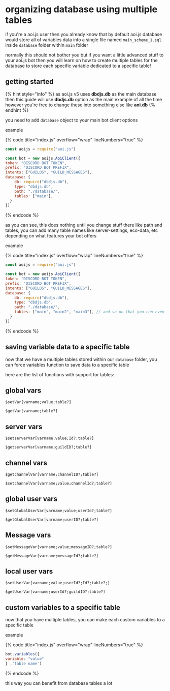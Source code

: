 # organizing database using multiple tables

if you're a aoi.js user then you already know that by default aoi.js database would store all of variables data into a single file named `main_scheme_1.sql` inside `database` folder within `main` folder

normally this should not bother you but if you want a little advanced stuff to your aoi.js bot then you will learn on how to create multiple tables for the database to store each specific variable dedicated to a specific table!

## getting started

{% hint style="info" %}
as aoi.js v5 uses **dbdjs.db** as the main database then this guide will use **dbdjs.db** option as the main example of all the time however you're free to change these into something else like **aoi.db**
{% endhint %}

you need to add `database` object to your main bot client options

example

{% code title="index.js" overflow="wrap" lineNumbers="true" %}
```javascript
const aoijs = require("aoi.js")

const bot = new aoijs.AoiClient({
token: "DISCORD BOT TOKEN",
prefix: "DISCORD BOT PREFIX",
intents: ["GUILDS", "GUILD_MESSAGES"],
database: {
    db: require("dbdjs.db"),
    type: "dbdjs.db",
    path: "./database/",
    tables: ["main"],
  }
})
```
{% endcode %}

as you can see, this does nothing until you change stuff there like path and tables, you can add many table names like server-settings, eco-data, etc depending on what features your bot offers

example

{% code title="index.js" overflow="wrap" lineNumbers="true" %}
```javascript
const aoijs = require("aoi.js")

const bot = new aoijs.AoiClient({
token: "DISCORD BOT TOKEN",
prefix: "DISCORD BOT PREFIX",
intents: ["GUILDS", "GUILD_MESSAGES"],
database: {
    db: require("dbdjs.db"),
    type: "dbdjs.db",
    path: "./database/",
    tables: ["main", "main2", "main3"], // and so on that you can even add many!
  }
})
```
{% endcode %}

## saving variable data to a specific table

now that we have a multiple tables stored within our `database` folder, you can force variables function to save data to a specific table



here are the list of functions with support for tables:

## global vars

`$setVar[varname;value;table?]`

`$getVar[varname;table?]`

## server vars

`$setserverVar[varname;value;Id?;table?]` &#x20;

`$getserverVar[varname;guildID?;table?]` &#x20;

## channel vars

`$getchannelVar[varname;channelID?;table?]`&#x20;

`$setchannelVar[varname;value;channelId?;table?]`&#x20;



## global user vars

`$setGlobalUserVar[varname;value;userId?;table?]`

`$getGlobalUserVar[varname;userID?;table?]`&#x20;



## Message vars

`$setMessageVar[varname;value;messageID?;table?]`&#x20;

`$getMessageVar[varname;messageId?;table?]`&#x20;



## local user vars

`$setUserVar[varname;value;userId?;Id?;table?;]`&#x20;

`$getUserVar[varname;userId?;guildID?;table?]`&#x20;



## custom variables to a specific table

now that you have multiple tables, you can make each custom variables to a specific table

example

{% code title="index.js" overflow="wrap" lineNumbers="true" %}
```javascript
bot.variables({
variable: "value"
} ,'table name') 
```
{% endcode %}



this way you can benefit from database tables a lot
